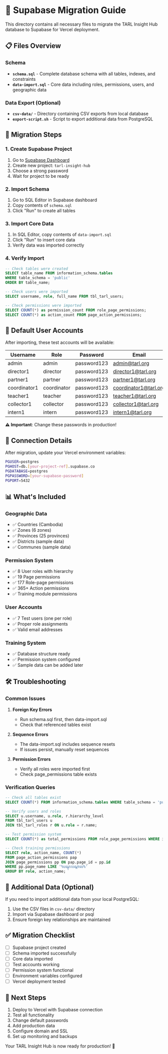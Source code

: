 # 🚀 Supabase Migration Guide

This directory contains all necessary files to migrate the TARL Insight Hub database to Supabase for Vercel deployment.

## 📋 Files Overview

### Schema
- **`schema.sql`** - Complete database schema with all tables, indexes, and constraints
- **`data-import.sql`** - Core data including roles, permissions, users, and geographic data

### Data Export (Optional)
- **`csv-data/`** - Directory containing CSV exports from local database
- **`export-script.sh`** - Script to export additional data from PostgreSQL

## 🔧 Migration Steps

### 1. Create Supabase Project
1. Go to [Supabase Dashboard](https://app.supabase.com)
2. Create new project: `tarl-insight-hub`
3. Choose a strong password
4. Wait for project to be ready

### 2. Import Schema
1. Go to SQL Editor in Supabase dashboard
2. Copy contents of `schema.sql`
3. Click "Run" to create all tables

### 3. Import Core Data
1. In SQL Editor, copy contents of `data-import.sql`
2. Click "Run" to insert core data
3. Verify data was imported correctly

### 4. Verify Import
```sql
-- Check tables were created
SELECT table_name FROM information_schema.tables 
WHERE table_schema = 'public' 
ORDER BY table_name;

-- Check users were imported
SELECT username, role, full_name FROM tbl_tarl_users;

-- Check permissions were imported
SELECT COUNT(*) as permission_count FROM role_page_permissions;
SELECT COUNT(*) as action_count FROM page_action_permissions;
```

## 👥 Default User Accounts

After importing, these test accounts will be available:

| Username | Role | Password | Email |
|----------|------|----------|-------|
| admin | admin | password123 | admin@tarl.org |
| director1 | director | password123 | director1@tarl.org |
| partner1 | partner | password123 | partner1@tarl.org |
| coordinator1 | coordinator | password123 | coordinator1@tarl.org |
| teacher1 | teacher | password123 | teacher1@tarl.org |
| collector1 | collector | password123 | collector1@tarl.org |
| intern1 | intern | password123 | intern1@tarl.org |

**⚠️ Important**: Change these passwords in production!

## 🔧 Connection Details

After migration, update your Vercel environment variables:

```bash
PGUSER=postgres
PGHOST=db.[your-project-ref].supabase.co
PGDATABASE=postgres
PGPASSWORD=[your-supabase-password]
PGPORT=5432
```

## 📊 What's Included

### Geographic Data
- ✅ Countries (Cambodia)
- ✅ Zones (6 zones)
- ✅ Provinces (25 provinces)
- ✅ Districts (sample data)
- ✅ Communes (sample data)

### Permission System
- ✅ 8 User roles with hierarchy
- ✅ 19 Page permissions
- ✅ 177 Role-page permissions
- ✅ 365+ Action permissions
- ✅ Training module permissions

### User Accounts
- ✅ 7 Test users (one per role)
- ✅ Proper role assignments
- ✅ Valid email addresses

### Training System
- ✅ Database structure ready
- ✅ Permission system configured
- ✅ Sample data can be added later

## 🛠️ Troubleshooting

### Common Issues

1. **Foreign Key Errors**
   - Run schema.sql first, then data-import.sql
   - Check that referenced tables exist

2. **Sequence Errors**
   - The data-import.sql includes sequence resets
   - If issues persist, manually reset sequences

3. **Permission Errors**
   - Verify all roles were imported first
   - Check page_permissions table exists

### Verification Queries

```sql
-- Check all tables exist
SELECT COUNT(*) FROM information_schema.tables WHERE table_schema = 'public';

-- Verify users and roles
SELECT u.username, u.role, r.hierarchy_level 
FROM tbl_tarl_users u 
JOIN tbl_tarl_roles r ON u.role = r.name;

-- Test permission system
SELECT COUNT(*) as total_permissions FROM role_page_permissions WHERE is_allowed = true;

-- Check training permissions
SELECT role, action_name, COUNT(*) 
FROM page_action_permissions pap
JOIN page_permissions pp ON pap.page_id = pp.id
WHERE pp.page_name LIKE '%បណ្តុះបណ្តាល%'
GROUP BY role, action_name;
```

## 🔄 Additional Data (Optional)

If you need to import additional data from your local PostgreSQL:

1. Use the CSV files in `csv-data/` directory
2. Import via Supabase dashboard or psql
3. Ensure foreign key relationships are maintained

## ✅ Migration Checklist

- [ ] Supabase project created
- [ ] Schema imported successfully
- [ ] Core data imported
- [ ] Test accounts working
- [ ] Permission system functional
- [ ] Environment variables configured
- [ ] Vercel deployment tested

## 🚀 Next Steps

1. Deploy to Vercel with Supabase connection
2. Test all functionality
3. Change default passwords
4. Add production data
5. Configure domain and SSL
6. Set up monitoring and backups

Your TARL Insight Hub is now ready for production! 🎉